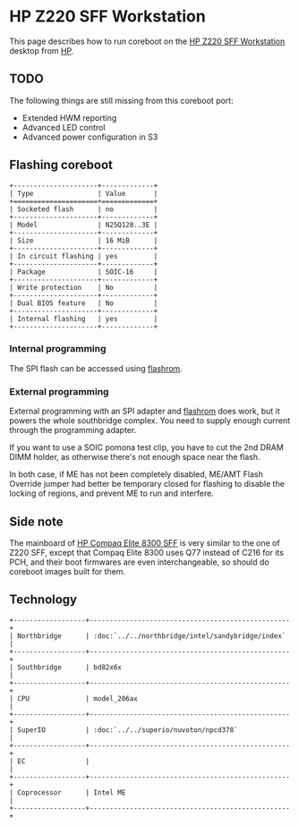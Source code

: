 # HP Z220 SFF Workstation

This page describes how to run coreboot on the [HP Z220 SFF Workstation] desktop
from [HP].

## TODO

The following things are still missing from this coreboot port:

- Extended HWM reporting
- Advanced LED control
- Advanced power configuration in S3

## Flashing coreboot

```eval_rst
+---------------------+-------------+
| Type                | Value       |
+=====================+=============+
| Socketed flash      | no          |
+---------------------+-------------+
| Model               | N25Q128..3E |
+---------------------+-------------+
| Size                | 16 MiB      |
+---------------------+-------------+
| In circuit flashing | yes         |
+---------------------+-------------+
| Package             | SOIC-16     |
+---------------------+-------------+
| Write protection    | No          |
+---------------------+-------------+
| Dual BIOS feature   | No          |
+---------------------+-------------+
| Internal flashing   | yes         |
+---------------------+-------------+
```

### Internal programming

The SPI flash can be accessed using [flashrom].

### External programming

External programming with an SPI adapter and [flashrom] does work, but it powers the
whole southbridge complex. You need to supply enough current through the programming adapter.

If you want to use a SOIC pomona test clip, you have to cut the 2nd DRAM DIMM holder, as
otherwise there's not enough space near the flash.

In both case, if ME has not been completely disabled, ME/AMT Flash Override jumper had better
be temporary closed for flashing to disable the locking of regions, and prevent ME to run and
interfere.

## Side note
The mainboard of [HP Compaq Elite 8300 SFF] is very similar to the one of Z220 SFF, except
that Compaq Elite 8300 uses Q77 instead of C216 for its PCH, and their boot firmwares are
even interchangeable, so should do coreboot images built for them.

## Technology

```eval_rst
+------------------+--------------------------------------------------+
| Northbridge      | :doc:`../../northbridge/intel/sandybridge/index` |
+------------------+--------------------------------------------------+
| Southbridge      | bd82x6x                                          |
+------------------+--------------------------------------------------+
| CPU              | model_206ax                                      |
+------------------+--------------------------------------------------+
| SuperIO          | :doc:`../../superio/nuvoton/npcd378`             |
+------------------+--------------------------------------------------+
| EC               |                                                  |
+------------------+--------------------------------------------------+
| Coprocessor      | Intel ME                                         |
+------------------+--------------------------------------------------+
```

[HP Z220 SFF Workstation]: https://support.hp.com/za-en/document/c03386950
[HP Compaq Elite 8300 SFF]: https://support.hp.com/us-en/document/c03345460
[HP]: https://www.hp.com/
[flashrom]: https://flashrom.org/Flashrom
